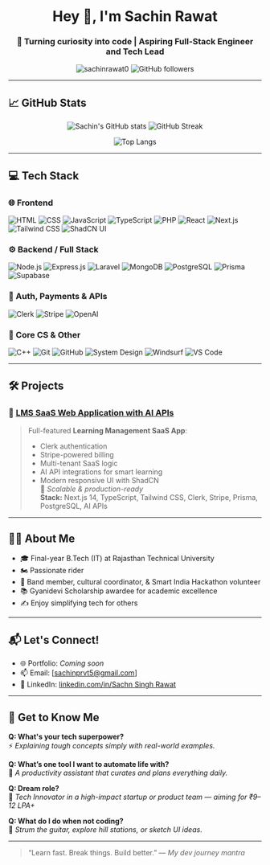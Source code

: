 <!-- GitHub Profile README.md -->

<h1 align="center">Hey 👋, I'm Sachin Rawat</h1>
<h3 align="center">🚀 Turning curiosity into code | Aspiring Full-Stack Engineer and Tech Lead</h3>

<p align="center">
  <img src="https://komarev.com/ghpvc/?username=sachinrawat0&label=Profile%20views&color=0e75b6&style=flat" alt="sachinrawat0" />
  <img alt="GitHub followers" src="https://img.shields.io/github/followers/sachinrawat0?style=social">
</p>

---


## 📈 GitHub Stats

<p align="center">
  <img src="https://github-readme-stats.vercel.app/api?username=sachinrawat0&show_icons=true&theme=radical" alt="Sachin's GitHub stats" />
  <img src="https://github-readme-streak-stats.herokuapp.com/?user=sachinrawat0&theme=radical" alt="GitHub Streak" />
</p>

<p align="center">
  <img src="https://github-readme-stats.vercel.app/api/top-langs/?username=sachinrawat0&layout=compact&theme=radical" alt="Top Langs" />
</p>

---

## 💻 Tech Stack

### 🌐 Frontend
![HTML](https://img.shields.io/badge/-HTML5-E34F26?logo=html5&logoColor=fff)
![CSS](https://img.shields.io/badge/-CSS3-1572B6?logo=css3&logoColor=fff)
![JavaScript](https://img.shields.io/badge/-JavaScript-F7DF1E?logo=javascript&logoColor=000)
![TypeScript](https://img.shields.io/badge/-TypeScript-3178C6?logo=typescript)
![PHP](https://img.shields.io/badge/-PHP-777BB4?logo=php&logoColor=fff)
![React](https://img.shields.io/badge/-React-61DAFB?logo=react&logoColor=000)
![Next.js](https://img.shields.io/badge/-Next.js-000?logo=next.js)
![Tailwind CSS](https://img.shields.io/badge/-Tailwind%20CSS-38B2AC?logo=tailwind-css&logoColor=fff)
![ShadCN UI](https://img.shields.io/badge/-ShadCN%20UI-000?style=flat&logo=vercel)



### ⚙️ Backend / Full Stack
![Node.js](https://img.shields.io/badge/-Node.js-339933?logo=node.js&logoColor=fff)
![Express.js](https://img.shields.io/badge/-Express.js-000?logo=express)
![Laravel](https://img.shields.io/badge/-Laravel-FF2D20?logo=laravel&logoColor=fff)
![MongoDB](https://img.shields.io/badge/-MongoDB-47A248?logo=mongodb&logoColor=fff)
![PostgreSQL](https://img.shields.io/badge/-PostgreSQL-4169E1?logo=postgresql&logoColor=fff)
![Prisma](https://img.shields.io/badge/-Prisma-2D3748?logo=prisma&logoColor=white)
![Supabase](https://img.shields.io/badge/-Supabase-3ECF8E?logo=supabase&logoColor=000)

### 🔐 Auth, Payments & APIs
![Clerk](https://img.shields.io/badge/-Clerk-3A3A3A?logo=clerk&logoColor=fff)
![Stripe](https://img.shields.io/badge/-Stripe-635BFF?logo=stripe&logoColor=fff)
![OpenAI](https://img.shields.io/badge/-OpenAI-412991?logo=openai&logoColor=fff)


### 🧠 Core CS & Other
![C++](https://img.shields.io/badge/-C++-00599C?logo=cplusplus)
![Git](https://img.shields.io/badge/-Git-F05032?logo=git&logoColor=fff)
![GitHub](https://img.shields.io/badge/-GitHub-181717?logo=github)
![System Design](https://img.shields.io/badge/-System%20Design-0E76A8?logo=airplayaudio&logoColor=fff)
![Windsurf](https://img.shields.io/badge/-Windsurfing-00BFFF?logo=windy&logoColor=fff)
![VS Code](https://img.shields.io/badge/-VSCode-007ACC?logo=visual-studio-code)

---

## 🛠️ Projects

### 🧠 [LMS SaaS Web Application with AI APIs](https://github.com/SA-US/Saas-app.git)
> Full-featured **Learning Management SaaS App**:
> - Clerk authentication
> - Stripe-powered billing
> - Multi-tenant SaaS logic
> - AI API integrations for smart learning
> - Modern responsive UI with ShadCN  
> 📍 *Scalable & production-ready*  
**Stack:** Next.js 14, TypeScript, Tailwind CSS, Clerk, Stripe, Prisma, PostgreSQL, AI APIs



---

## 🧑‍🎓 About Me

- 🎓 Final-year B.Tech (IT) at Rajasthan Technical University
- 🏍️ Passionate rider 
- 🎸 Band member, cultural coordinator, & Smart India Hackathon volunteer
- 📚 Gyanidevi Scholarship awardee for academic excellence
- ✍️ Enjoy simplifying tech for others 

---



## 📬 Let's Connect!

- 🌐 Portfolio: *Coming soon*
- 📫 Email: [sachinprvt5@gmail.com]
- 💼 LinkedIn: [linkedin.com/in/Sachn Singh Rawat](www.linkedin.com/in/sachin-singh-rawat-5a3982285)


--- 

## 🤔 Get to Know Me

**Q: What's your tech superpower?**  
⚡ *Explaining tough concepts simply with real-world examples.*

**Q: What’s one tool I want to automate life with?**  
🧠 *A productivity assistant that curates and plans everything daily.*

**Q: Dream role?**  
💼 *Tech Innovator in a high-impact startup or product team — aiming for ₹9–12 LPA+*

**Q: What do I do when not coding?**  
🎵 *Strum the guitar, explore hill stations, or sketch UI ideas.*

---
> “Learn fast. Break things. Build better.” — *My dev journey mantra*
